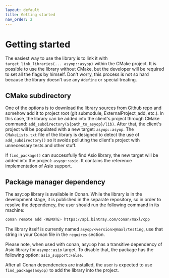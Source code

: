 ```yaml
---
layout: default
title: Getting started
nav_order: 2
---
```


# Getting started
The easiest way to use the library is to link it with `target_link_libraries(... asyop::asyop)` within the CMake project. It is possible to use the library without CMake, but the developer will be required to set all the flags by himself. Don't worry, this process is not so hard because the library doesn't use any `#define` or special treating.

## CMake subdirectory
One of the options is to download the library sources from Github repo and somehow add it to project root (git submodule, ExternalProject_add, etc.).
In this case, the library can be added into the client's project through CMake command: `add_subdirectory(${path_to_asyop}/lib)`. After that, the client's project will be populated with a new target: `asyop::asyop`. The `CMakeLists.txt` file of the library is designed to detect the use of `add_subdirectory()` so it avoids polluting the client's project with unnecessary tests and other stuff.

If `find_package()` can successfully find Asio library, the new target will be added into the project: `asyop::asio`. It contains the reference implementation of Asio support.

## Package manager dependency
The asy::op library is available in Conan. While the library is in the development stage, it is published in the separate repository, so in order to resolve the dependency, the user should run the following command in its machine:
```bash
conan remote add <REMOTE> https://api.bintray.com/conan/maxl/cpp
```
The library itself is currently named `asyop/<version>@maxl/testing`, use that string in your Conan file in the `requires` section. 

Please note, when used with conan, asy::op has a transitive dependency of Asio library for `asyop::asio` target. To disable that, the package has the following option: `asio_support:False`.

After all Conan dependencies are installed, the user is expected to use `find_package(asyop)` to add the library into the project.

<!--stackedit_data:
eyJoaXN0b3J5IjpbLTE1NDI4NDY4ODYsLTEwMDcyMjY5ODgsLT
Q0NTA2MzYyNV19
-->